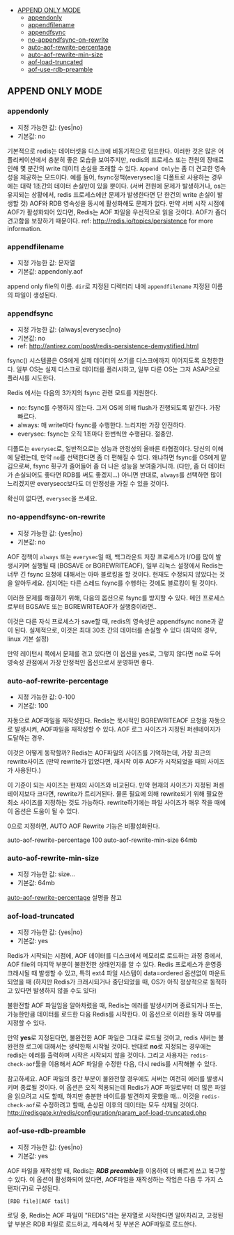 - [APPEND ONLY MODE](#append-only-mode)
    - [appendonly](#appendonly)
    - [appendfilename](#appendfilename)
    - [appendfsync](#appendfsync)
    - [no-appendfsync-on-rewrite](#no-appendfsync-on-rewrite)
    - [auto-aof-rewrite-percentage](#auto-aof-rewrite-percentage)
    - [auto-aof-rewrite-min-size](#auto-aof-rewrite-min-size)
    - [aof-load-truncated](#aof-load-truncated)
    - [aof-use-rdb-preamble](#aof-use-rdb-preamble)

## APPEND ONLY MODE

### appendonly
- 지정 가능한 값: {yes|no}
- 기본값: no

기본적으로 redis는 데이터셋을 디스크에 비동기적으로 덤프한다. 이러한 것은 많은 어플리케이션에서 충분히 좋은 모습을 보여주지만,
redis의 프로세스 또는 전원의 장애로 인해 몇 분간의 write 데이터 손실을 초래할 수 있다.
`Append Only`는 좀 더 견고한 영속성을 제공하는 모드이다. 
예를 들어, fsync정책(everysec)을 디폴트로 사용하는 경우에는 대략 1초간의 데이터 손실만이 있을 뿐이다.
(서버 전원에 문제가 발생하거나, os는 유지되는 상황에서, redis 프로세스에만 문제가 발생한다면 단 한건의 write 손실이 발생할 것)
AOF와 RDB 영속성을 동시에 활성화해도 문제가 없다. 만약 서버 시작 시점에 AOF가 활성화되어 있다면, Redis는 AOF 파일을 우선적으로 읽을 것이다.
AOF가 좀더 견고함을 보장하기 때문이다.
ref: http://redis.io/topics/persistence for more information.

### appendfilename
- 지정 가능한 값: 문자열
- 기본값: appendonly.aof

append only file의 이름.  `dir`로 지정된 디렉터리 내에 `appendfilename` 지정된 이름의 파일이 생성된다.


### appendfsync
- 지정 가능한 값: {always|everysec|no}
- 기본값: no
- ref: http://antirez.com/post/redis-persistence-demystified.html

fsync() 시스템콜은 OS에게 실제 데이터의 쓰기를 디스크에까지 이어지도록 요청한한다.
일부 OS는 실제 디스크로 데이터를 플러시하고, 일부 다른 OS는 그저 ASAP으로 플러시를 시도한다.

Redis 에서는 다음의 3가지의 fsync 관련 모드를 지원한다.
- no: fsync를 수행하지 않는다. 그저 OS에 의해 flush가 진행되도록 맡긴다. 가장 빠르다.
- always: 매 write마다 fsync를 수행한다. 느리지만 가장 안전하다.
- everysec: fsync는 오직 1초마다 한번씩만 수행된다. 절충안.

디폴트는 `everysec`로, 일반적으로는 성능과 안정성의 올바른 타협점이다.
당신의 이해에 달렸는데, 만약 `no`를 선택한다면 좀 더 편해질 수 있다. 왜냐하면 fsync를 OS에게 맡김으로써, fsync 횟구가 줄어들어 좀 더 나은 성능을 보여줄거니까. (다만, 좀 더 데이터가 손실되어도 좋다면 RDB를 써도 좋겠지...) 아니면 반대로, `always`를 선택하면 많이 느리겠지만 everysecc보다도 더 안정성을 가질 수 있을 것이다.

확신이 없다면, `everysec`을 쓰세요.

### no-appendfsync-on-rewrite
- 지정 가능한 값: {yes|no}
- 기본값: no

AOF 정책이 `always` 또는 `everysec`일 때, 백그라운드 저장 프로세스가 I/O를 많이 발생시키며 실행될 때 (BGSAVE or BGREWRITEAOF), 일부 리눅스 설정에서 Redis는 너무 긴 fsync 요청에 대해서는 아마 블로킹을 할 것이다.
현재도 수정되지 않았다는 것을 알아두세요. 심지어는 다른 스레드 fsync를 수행하는 것에도 블로킹이 될 것이다.

이러한 문제를 해결하기 위해, 다음의 옵션으로 fsync를 방지할 수 있다. 메인 프로세스로부터
BGSAVE 또는 BGREWRITEAOF가 실행중이라면..

이것은 다른 자식 프로세스가 save할 때, redis의 영속성은 appendfsync none과 같이 된다.
실제적으로, 이것은 최대 30초 간의 데이터를 손실할 수 있다 (최악의 경우, linux 기본 설정)

만약 레이턴시 쪽에서 문제를 겪고 있다면 이 옵션을 yes로, 그렇지 않다면 no로 두어 영속성 관점에서 가장 안정적인 옵션으로서 운영하면 좋다.


### auto-aof-rewrite-percentage
- 지정 가능한 값: 0-100
- 기본값: 100

자동으로 AOF파일을 재작성한다.
Redis는 묵시적인 BGREWRITEAOF 요청을 자동으로 발생시켜, AOF파일을 재작성할 수 있다. AOF 로그 사이즈가 지정된 퍼센테이지가 도달하는 경우.

이것은 어떻게 동작할까?
Redis는 AOF파일의 사이즈를 기억하는데, 가장 최근의 rewrite사이즈 (만약 rewrite가 없었다면, 재시작 이후 AOF가 시작되었을 때의 사이즈가 사용된다.)

이 기준이 되는 사이즈는 현재의 사이즈와 비교된다. 만약 현재의 사이즈가 지정된 퍼센테이지보다 크다면, rewrite가 트리거된다. 물론 필요에 의해 rewrite되기 위해 필요한 최소 사이즈를 지정하는 것도 가능하다. rewrite하기에는 파일 사이즈가 매우 작을 때에 이 옵션은 도움이 될 수 있다.

0으로 지정하면, AUTO AOF Rewrite 기능은 비활성화된다.

auto-aof-rewrite-percentage 100
auto-aof-rewrite-min-size 64mb

### auto-aof-rewrite-min-size
- 지정 가능한 값: size...
- 기본값: 64mb

[auto-aof-rewrite-percentage](#auto-aof-rewrite-percentage) 설명을 참고


### aof-load-truncated
- 지정 가능한 값: {yes|no}
- 기본값: yes

Redis가 시작되는 시점에, AOF 데이터를 디스크에서 메모리로 로드하는 과정 중에서, AOF file의 마지막 부분이 불완전한 상태인지를 알 수 있다. Redis 프로세스가 운영중 크래시될 때 발생할 수 있고, 특히 ext4 파일 시스템이 data=ordered 옵션없이 마운트 되었을 때
(하지만 Redis가 크래시되거나 중단되었을 때, OS가 아직 정상적으로 동적하고 있다면 발생하지 않을 수도 있다)

불완전할 AOF 파일임을 알아차렸을 때, Redis는 에러를 발생시키며 종료되거나 또는, 가능한만큼 데이터를 로드한 다음 Redis를 시작한다. 이 옵션으로 이러한 동작 여부를 지정할 수 있다.

만약 **yes**로 지정된다면, 불완전한 AOF 파일은 그대로 로드될 것이고, redis 서버는 불완전한 로그에 대해서는 생략한채 시작될 것이다. 반대로 **no**로 지정되는 경우에는 redis는 에러를 출력하며 시작은 시작되지 않을 것이다. 그리고 사용자는 `redis-check-aof`툴을 이용해서 AOF 파일을 수정한 다음, 다시 redis를 시작해볼 수 있다.

참고하세요. AOF 파일의 중간 부분이 불완전할 경우에도 서버는 여전히 에러를 발생시키며 종료될 것이다. 이 옵션은 오직 적용되는데 Redis가 AOF 파일로부터 더 많은 파일을 읽으려고 시도 할때, 하지만 충분한 바이트를 발견하지 못했을 때...
이것을 `redis-check-aof`로 수정하려고 할때, 손상된 이후의 데이터는 모두 삭제될 것이다.
http://redisgate.kr/redis/configuration/param_aof-load-truncated.php


### aof-use-rdb-preamble
- 지정 가능한 값: {yes|no}
- 기본값: yes

AOF 파일을 재작성할 때, Redis는 ***RDB preamble***을 이용하여 더 빠르게 쓰고 복구할 수 있다.
이 옵션이 활성화되어 있다면, AOF파일을 재작성하는 작업은 다음 두 가지 스탠자(구)로 구성된다.
```
[RDB file][AOF tail]
```
로딩 중, Redis는 AOF 파일이 "REDIS"라는 문자열로 시작한다면 알아차리고, 고정된 앞 부분은 RDB 파일로 로드하고, 계속해서 뒷 부분은 AOF파일로 로드한다.